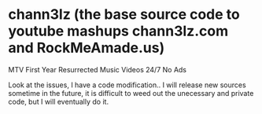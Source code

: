 # chann3lz (the base source code to youtube mashups chann3lz.com and RockMeAmade.us) 
MTV First Year Resurrected Music Videos 24/7 No Ads


Look at the issues, I have a code modification.. I will release new sources sometime in the future, it is difficult to weed out the unecessary and private code, but I will eventually do it. 
